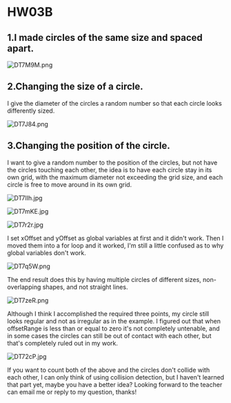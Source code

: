 # HW03B
## 1.I made circles of the same size and spaced apart.

![DT7M9M.png](https://imgpile.com/images/DT7M9M.png)

## 2.Changing the size of a circle.

I give the diameter of the circles a random number so that each circle looks differently sized.

![DT7J84.png](https://imgpile.com/images/DT7J84.png)

## 3.Changing the position of the circle.

I want to give a random number to the position of the circles, but not have the circles touching each other, the idea is to have each circle stay in its own grid, with the maximum diameter not exceeding the grid size, and each circle is free to move around in its own grid.

![DT7lIh.jpg](https://imgpile.com/images/DT7lIh.jpg)

![DT7mKE.jpg](https://imgpile.com/images/DT7mKE.jpg)

![DT7r2r.jpg](https://imgpile.com/images/DT7r2r.jpg)

I set xOffset and yOffset as global variables at first and it didn't work. Then I moved them into a for loop and it worked, I'm still a little confused as to why global variables don't work.

![DT7q5W.png](https://imgpile.com/images/DT7q5W.png)

The end result does this by having multiple circles of different sizes, non-overlapping shapes, and not straight lines.

![DT7zeR.png](https://imgpile.com/images/DT7zeR.png)

Although I think I accomplished the required three points, my circle still looks regular and not as irregular as in the example. I figured out that when offsetRange is less than or equal to zero it's not completely untenable, and in some cases the circles can still be out of contact with each other, but that's completely ruled out in my work. 

![DT72cP.jpg](https://imgpile.com/images/DT72cP.jpg)

If you want to count both of the above and the circles don't collide with each other, I can only think of using collision detection, but I haven't learned that part yet, maybe you have a better idea? Looking forward to the teacher can email me or reply to my question, thanks!